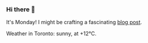 ### Hi there :wave:

It's Monday! I might be crafting a fascinating [blog post](https://benjaminwuethrich.dev).

Weather in Toronto: sunny, at +12°C.
